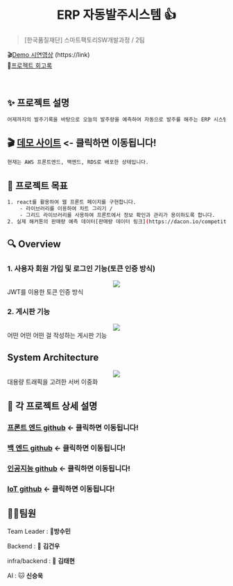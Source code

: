 <h1 align="center"> ERP 자동발주시스템 👍</h1>


<center>
</center>



> [한국품질재단] 스마트팩토리SW개발과정 / 2팀


🎬[Demo 시연영상](http://link)
(https://link)  
📃[프로젝트 회고록](블로그주소) 

<br>

## ✨ 프로젝트 설명

```sh
어제까지의 발주기록을 바탕으로 오늘의 발주량을 예측하여 자동으로 발주를 해주는 ERP 시스템 서비스입니다.
```

## 🎬 [데모 사이트](http://3.35.21.109/) <- 클릭하면 이동됩니다!
```sh
현재는 AWS 프론트엔드, 백엔드, RDS로 배포한 상태입니다.
``````


## 📌 프로젝트 목표

```sh
1. react를 활용하여 웹 프론트 페이지를 구현합니다.
    - 라이브러리를 이용하여 차트 그리기 / 
    - 그리드 라이브러리를 사용하여 프론트에서 정보 확인과 관리가 용이하도록 합니다.
2. 실제 해커톤의 판매량 예측 데이터[판매량 데이터 링크](https://dacon.io/competitions/official/236129/data)
```


## 🔍 Overview

### 1. 사용자 회원 가입 및 로그인 기능(토큰 인증 방식)

<center>
    <img src="./img/pic2.png" />
</center>
JWT를 이용한 토큰 인증 방식

<br>

### 2. 게시판 기능

<center>
    <img src="./img/pic1.png" />
</center>
어떤 어떤 어떤 걸 작성하는 게시판 기능

<br>


## System Architecture

<center>
    <img src="./img/pic2.png" />
</center>
대용량 트래픽을 고려한 서버 이중화

<br>



## 🔧 각 프로젝트 상세 설명

### [프론트 엔드 github](http://www.naver.com) <- 클릭하면 이동됩니다!

### [백 엔드 github](http://www.naver.com) <- 클릭하면 이동됩니다!

### [인공지능 github](http://www.naver.com) <- 클릭하면 이동됩니다!

### [IoT github](http://www.naver.com) <- 클릭하면 이동됩니다!


## 🤼‍♂️팀원

Team Leader : 🐯**방수민**

Backend : 🐶 **김건우**

infra/backend : 🐺 **김태현**

AI : 🐱 **신승욱**

